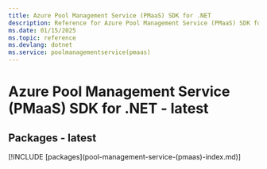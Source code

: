 ```yaml
---
title: Azure Pool Management Service (PMaaS) SDK for .NET
description: Reference for Azure Pool Management Service (PMaaS) SDK for .NET
ms.date: 01/15/2025
ms.topic: reference
ms.devlang: dotnet
ms.service: poolmanagementservice(pmaas)
---
```

# Azure Pool Management Service (PMaaS) SDK for .NET - latest
## Packages - latest
[!INCLUDE [packages](pool-management-service-(pmaas\)-index.md)]